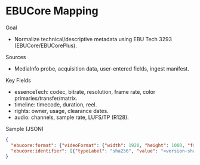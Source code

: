 # EBUCore Mapping

Goal
- Normalize technical/descriptive metadata using EBU Tech 3293 (EBUCore/EBUCorePlus).

Sources
- MediaInfo probe, acquisition data, user-entered fields, ingest manifest.

Key Fields
- essenceTech: codec, bitrate, resolution, frame rate, color primaries/transfer/matrix.
- timeline: timecode, duration, reel.
- rights: owner, usage, clearance dates.
- audio: channels, sample rate, LUFS/TP (R128).

Sample (JSON)
```json
{
  "ebucore:format": {"videoFormat": {"width": 1920, "height": 1080, "frameRate": "24"}},
  "ebucore:identifier": [{"typeLabel": "sha256", "value": "<version-sha>"}]
}
```
